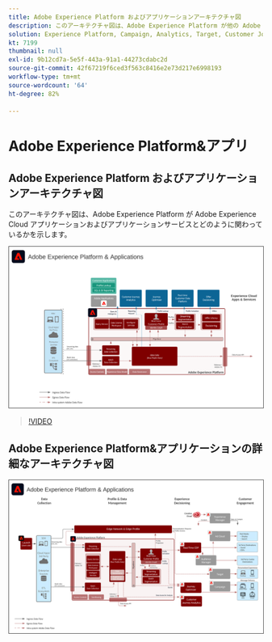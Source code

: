 ```yaml
---
title: Adobe Experience Platform およびアプリケーションアーキテクチャ図
description: このアーキテクチャ図は、Adobe Experience Platform が他の Adobe Experience Cloud アプリケーションおよびアプリケーションサービスとどのように関わっているかを示します。
solution: Experience Platform, Campaign, Analytics, Target, Customer Journey Analytics, Journey Orchestration, Offer Decisioning, Real-time Customer Data Platform
kt: 7199
thumbnail: null
exl-id: 9b12cd7a-5e5f-443a-91a1-44273cdabc2d
source-git-commit: 42f67219f6ced3f563c8416e2e73d217e6998193
workflow-type: tm+mt
source-wordcount: '64'
ht-degree: 82%

---
```


# Adobe Experience Platform&amp;アプリ

## Adobe Experience Platform およびアプリケーションアーキテクチャ図

このアーキテクチャ図は、Adobe Experience Platform が Adobe Experience Cloud アプリケーションおよびアプリケーションサービスとどのように関わっているかを示します。

<img src="assets/aep+apps_vertical.svg" alt="Experience Platform およびアプリケーション" style="border:1px solid #4a4a4a" />

>[!VIDEO](https://video.tv.adobe.com/v/32456/?quality=12&learn=on)

## Adobe Experience Platform&amp;アプリケーションの詳細なアーキテクチャ図

<img src="assets/aep+apps_horizontal.svg" alt="Experience Platform およびアプリケーション" style="border:1px solid #4a4a4a" />
